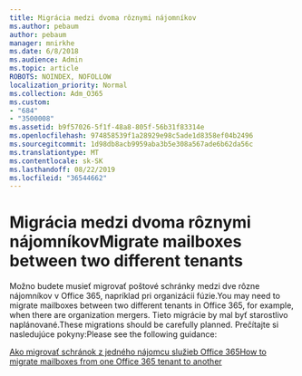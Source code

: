 ```yaml
---
title: Migrácia medzi dvoma rôznymi nájomníkov
ms.author: pebaum
author: pebaum
manager: mnirkhe
ms.date: 6/8/2018
ms.audience: Admin
ms.topic: article
ROBOTS: NOINDEX, NOFOLLOW
localization_priority: Normal
ms.collection: Adm_O365
ms.custom:
- "684"
- "3500008"
ms.assetid: b9f57026-5f1f-48a8-805f-56b31f83314e
ms.openlocfilehash: 974858539f1a28929e98c5ade1d8358ef04b2496
ms.sourcegitcommit: 1d98db8acb9959aba3b5e308a567ade6b62da56c
ms.translationtype: MT
ms.contentlocale: sk-SK
ms.lasthandoff: 08/22/2019
ms.locfileid: "36544662"
---
```

# <a name="migrate-mailboxes-between-two-different-tenants"></a><span data-ttu-id="17ca9-102">Migrácia medzi dvoma rôznymi nájomníkov</span><span class="sxs-lookup"><span data-stu-id="17ca9-102">Migrate mailboxes between two different tenants</span></span>

<span data-ttu-id="17ca9-103">Možno budete musieť migrovať poštové schránky medzi dve rôzne nájomníkov v Office 365, napríklad pri organizácii fúzie.</span><span class="sxs-lookup"><span data-stu-id="17ca9-103">You may need to migrate mailboxes between two different tenants in Office 365, for example, when there are organization mergers.</span></span> <span data-ttu-id="17ca9-104">Tieto migrácie by mal byť starostlivo naplánované.</span><span class="sxs-lookup"><span data-stu-id="17ca9-104">These migrations should be carefully planned.</span></span> <span data-ttu-id="17ca9-105">Prečítajte si nasledujúce pokyny:</span><span class="sxs-lookup"><span data-stu-id="17ca9-105">Please see the following guidance:</span></span>
  
[<span data-ttu-id="17ca9-106">Ako migrovať schránok z jedného nájomcu služieb Office 365</span><span class="sxs-lookup"><span data-stu-id="17ca9-106">How to migrate mailboxes from one Office 365 tenant to another</span></span>](https://support.office.com/article/how-to-migrate-mailboxes-from-one-office-365-tenant-to-another-65af7d77-3e79-44d4-9173-04fd991358b7)
  